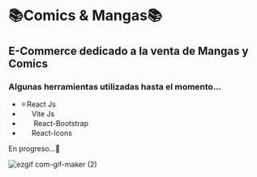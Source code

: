 <div>
<h1>📚Comics & Mangas📚</h1>
<h2>E-Commerce dedicado a la venta de Mangas y Comics</h2>
<div>
<h3>Algunas herramientas utilizadas hasta el momento...</h3>
<ul>
<li>⚛️React Js
</li>
<li><img width="21.98" height="16.06" src="https://user-images.githubusercontent.com/95512912/206234390-92a49560-7811-4c0f-ab40-1c994f64f973.svg" />Vite Js</li>
<li><img width="21.98" padding="0" height="16.06" src="https://user-images.githubusercontent.com/95512912/206236236-0f7cc115-fe6b-423a-aa99-605cd093b39c.png" />
  React-Bootstrap</li>
<li><img width="21.98" padding="0" height="16.06" src="https://user-images.githubusercontent.com/95512912/206235826-b3a63506-1198-410f-8b92-16071eb5ea75.svg" />React-Icons</li>
</ul>

</div>
  <p> En progreso...👀</p>
  
 
![ezgif com-gif-maker (2)](https://user-images.githubusercontent.com/95512912/206264285-8a6f71e0-7855-4cc3-85a8-29ba5008b047.gif)






</div>



